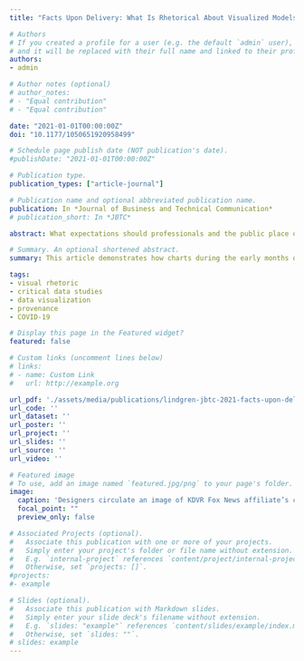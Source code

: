 ```yaml
---
title: "Facts Upon Delivery: What Is Rhetorical About Visualized Models?"

# Authors
# If you created a profile for a user (e.g. the default `admin` user), write the username (folder name) here 
# and it will be replaced with their full name and linked to their profile.
authors:
- admin

# Author notes (optional)
# author_notes:
# - "Equal contribution"
# - "Equal contribution"

date: "2021-01-01T00:00:00Z"
doi: "10.1177/1050651920958499"

# Schedule page publish date (NOT publication's date).
#publishDate: "2021-01-01T00:00:00Z"

# Publication type.
publication_types: ["article-journal"]

# Publication name and optional abbreviated publication name.
publication: In *Journal of Business and Technical Communication*
# publication_short: In *JBTC*

abstract: What expectations should professionals and the public place on visuals to communicate the uncertainties of complex phenomena? This article demonstrates how charts during the early months of the COVID-19 pandemic articulated visual arguments yet also required extended communicative support upon their delivery. The author examines one well-circulated chart comparing COVID-19 case trends per country and highlights its rhetoric by contrasting its design decisions with those of other charts and reports created as the pandemic initially unfolded. To help nonexpert audiences, the author suggests that professional communicators and designers incorporate more contextual information about the data and notable design choices.

# Summary. An optional shortened abstract.
summary: This article demonstrates how charts during the early months of the COVID-19 pandemic articulated visual arguments yet also required extended communicative support upon their delivery.

tags:
- visual rhetoric
- critical data studies
- data visualization
- provenance
- COVID-19

# Display this page in the Featured widget?
featured: false

# Custom links (uncomment lines below)
# links:
# - name: Custom Link
#   url: http://example.org

url_pdf: './assets/media/publications/lindgren-jbtc-2021-facts-upon-delivery.pdf'
url_code: ''
url_dataset: ''
url_poster: ''
url_project: ''
url_slides: ''
url_source: ''
url_video: ''

# Featured image
# To use, add an image named `featured.jpg/png` to your page's folder. 
image:
  caption: 'Designers circulate an image of KDVR Fox News affiliate’s chart (top half), which does not clarify its provenance, confirmed context, or skewed y-axis (Obasanjo, 2020). In the bottom chart (bottom half), I contrast KDVR’s reporting timeframe (gray box) against the complete data and variation in case totals.'
  focal_point: ""
  preview_only: false

# Associated Projects (optional).
#   Associate this publication with one or more of your projects.
#   Simply enter your project's folder or file name without extension.
#   E.g. `internal-project` references `content/project/internal-project/index.md`.
#   Otherwise, set `projects: []`.
#projects:
#- example

# Slides (optional).
#   Associate this publication with Markdown slides.
#   Simply enter your slide deck's filename without extension.
#   E.g. `slides: "example"` references `content/slides/example/index.md`.
#   Otherwise, set `slides: ""`.
# slides: example
---
```


